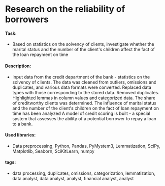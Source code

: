 # Research on the reliability of borrowers


#### Task: 
- Based on statistics on the solvency of clients, investigate whether the marital status and the number of the client's children affect the fact of the loan repayment on time

#### Description:
-  Input data from the credit department of the bank - statistics on the solvency of clients. The data was cleaned from outliers, omissions and duplicates, and various data formats were converted. Replaced data types with those corresponding to the stored data. Removed duplicates. Highlighted lemmas in column values ​​and categorized data. The share of creditworthy clients was determined. The influence of marital status and the number of the client's children on the fact of loan repayment on time has been analyzed A model of credit scoring is built - a special system that assesses the ability of a potential borrower to repay a loan to a bank.

#### Used libraries:
- Data preprocessing, Python, Pandas, PyMystem3, Lemmatization, SciPy, Matplotlib, Seaborn, SciKitLearn, numpy
#### tags:
- data processing, duplicates, omissions, categorization, lemmatization, data analyst, data analyst, analyst, financial analyst, analyst
